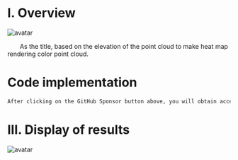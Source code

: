 #  I. Overview 

 ![avatar]( eeb3612f672a4458aa6c875db0255841.png) 

   As the title, based on the elevation of the point cloud to make heat map rendering color point cloud. 

#  Code implementation 

  ```python  
After clicking on the GitHub Sponsor button above, you will obtain access permissions to my private code repository ( https://github.com/slowlon/my_code_bar ) to view this blog code. By searching the code number of this blog, you can find the code you need, code number is: 2024020309574458526
  ```  
#  III. Display of results 

 ![avatar]( b6e88e04da9440ada3c6cc72e529f768.png) 

